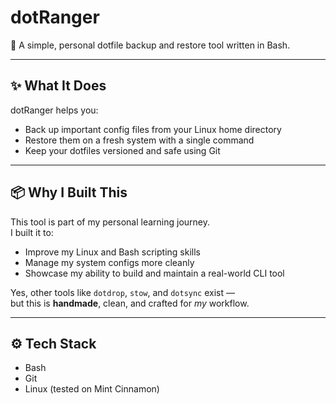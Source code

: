 # dotRanger

🧭 A simple, personal dotfile backup and restore tool written in Bash.

---

## ✨ What It Does

dotRanger helps you:
- Back up important config files from your Linux home directory
- Restore them on a fresh system with a single command
- Keep your dotfiles versioned and safe using Git

---

## 📦 Why I Built This

This tool is part of my personal learning journey.  
I built it to:
- Improve my Linux and Bash scripting skills
- Manage my system configs more cleanly
- Showcase my ability to build and maintain a real-world CLI tool

Yes, other tools like `dotdrop`, `stow`, and `dotsync` exist —  
but this is **handmade**, clean, and crafted for *my* workflow.

---

## ⚙️ Tech Stack

- Bash
- Git
- Linux (tested on Mint Cinnamon)
